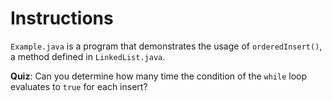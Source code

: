 # Instructions

`Example.java` is a program that demonstrates the usage of `orderedInsert()`, a method defined in `LinkedList.java`.

**Quiz**: Can you determine how many time the condition of the `while` loop evaluates to `true` for each insert?
